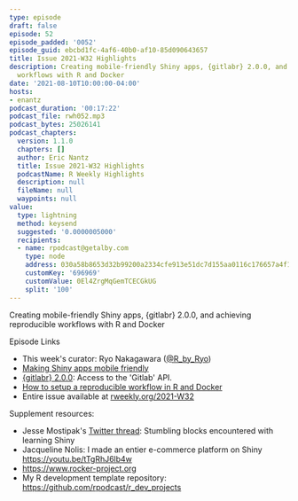 ```yaml
---
type: episode
draft: false
episode: 52
episode_padded: '0052'
episode_guid: ebcbd1fc-4af6-40b0-af10-85d090643657
title: Issue 2021-W32 Highlights
description: Creating mobile-friendly Shiny apps, {gitlabr} 2.0.0, and achieving reproducible
  workflows with R and Docker
date: '2021-08-10T10:00:00-04:00'
hosts:
- enantz
podcast_duration: '00:17:22'
podcast_file: rwh052.mp3
podcast_bytes: 25026141
podcast_chapters:
  version: 1.1.0
  chapters: []
  author: Eric Nantz
  title: Issue 2021-W32 Highlights
  podcastName: R Weekly Highlights
  description: null
  fileName: null
  waypoints: null
value:
  type: lightning
  method: keysend
  suggested: '0.0000005000'
  recipients:
  - name: rpodcast@getalby.com
    type: node
    address: 030a58b8653d32b99200a2334cfe913e51dc7d155aa0116c176657a4f1722677a3
    customKey: '696969'
    customValue: 0El4ZrgMqGemTCECGkUG
    split: '100'
---
```

Creating mobile-friendly Shiny apps, {gitlabr} 2.0.0, and achieving
reproducible workflows with R and Docker

Episode Links

-   This week's curator: Ryo Nakagawara
    (<a href="https://twitter.com/R_by_Ryo" rel="nofollow">@R_by_Ryo</a>)
-   <a href="https://jnolis.com/blog/shiny_mobile/" rel="nofollow">Making
    Shiny apps mobile friendly</a>
-   <a href="https://github.com/statnmap/gitlabr" rel="nofollow">{gitlabr}
    2.0.0</a>: Access to the 'Gitlab' API.
-   <a
    href="https://medium.com/@rahul.sangole/reproducible-work-in-r-e7d160d5d198"
    rel="nofollow">How to setup a reproducible workflow in R and Docker</a>
-   Entire issue available at
    <a href="https://rweekly.org/2021-W32.html"
    rel="nofollow">rweekly.org/2021-W32</a>

Supplement resources:

-   Jesse Mostipak's
    <a href="https://twitter.com/kierisi/status/1418601202636500994"
    rel="nofollow">Twitter thread</a>: Stumbling blocks encountered with
    learning Shiny
-   Jacqueline Nolis: I made an entier e-commerce platform on Shiny
    <a href="https://youtu.be/tTgRhJ6lb4w"
    rel="nofollow">https://youtu.be/tTgRhJ6lb4w</a>
-   <a href="https://www.rocker-project.org"
    rel="nofollow">https://www.rocker-project.org</a>
-   My R development template repository:
    <a href="https://github.com/rpodcast/r_dev_projects"
    rel="nofollow">https://github.com/rpodcast/r_dev_projects</a>
